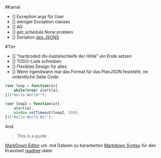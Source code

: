 #Kamal

 - [] Exception args für User
 - [] weniger Exception classes
 - [] AG
 - [] get_schedule None problem
 - [] Sortation [des JSONS](https://github.com/CZGvp2/vplan/blob/master/Server/vp/data)

#Tim
 - [] "hardcoded div-bastelschleife der Hölle" ein Ende setzen
 - [] TODO-Liste schreiben
 - [] Flexibles Design für alles
 - [] Wenn irgendwann mal das Format für das PlanJSON feststeht, ne ordentliche Seite
Code:
```javascript
(var loop = function(a){
	while(true) alert(a);
})("Hello World!");
```
```javascript
(var loop2 = function(a){
	alert(a);
	window.setTimeout(loop2, 100);
})("Hello World #2!");
```

And
>This is a quote

[MarkDown Editor](https://jbt.github.io/markdown-editor/) um .md Dateien zu bararbeiten
[Markdown Syntax](https://guides.github.com/features/mastering-markdown/) für den Krassheit
[readme](https://github.com/CZGvp2/vplan/blob/master/README.md)-datei
